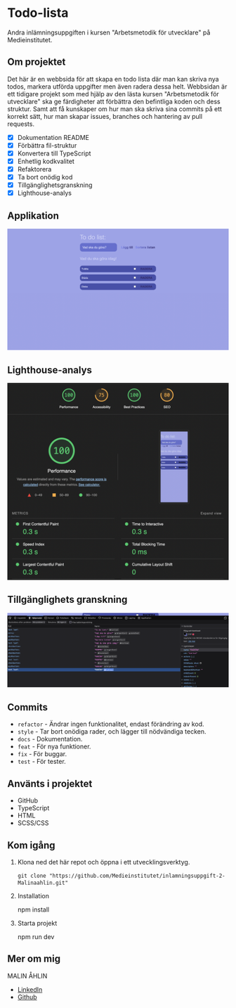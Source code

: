 # Todo-lista

Andra inlämningsuppgiften i kursen "Arbetsmetodik för utvecklare" på Medieinstitutet.

## Om projektet

Det här är en webbsida för att skapa en todo lista där man kan skriva nya todos, markera utförda uppgifter men även radera dessa helt. Webbsidan är ett tidigare projekt som med hjälp av den lästa kursen "Arbetsmetodik för utvecklare" ska ge färdigheter att förbättra den befintliga koden och dess struktur. Samt att få kunskaper om hur man ska skriva sina commits på ett korrekt sätt, hur man skapar issues, branches och hantering av pull requests.

- [x] Dokumentation README
- [x] Förbättra fil-struktur
- [x] Konvertera till TypeScript
- [x] Enhetlig kodkvalitet
- [x] Refaktorera
- [x] Ta bort onödig kod
- [x] Tillgänglighetsgranskning
- [x] Lighthouse-analys

## Applikation

![Image](./assets/Todo.png)

## Lighthouse-analys

![image](./assets/Lighthouse-todoApp.png)

## Tillgänglighets granskning

![image](./assets/Assessibility-todoApp.png)

## Commits

- `refactor` - Ändrar ingen funktionalitet, endast förändring av kod.
- `style` - Tar bort onödiga rader, och lägger till nödvändiga tecken.
- `docs` - Dokumentation.
- `feat` - För nya funktioner.
- `fix` - För buggar.
- `test` - För tester.

## Använts i projektet

- GitHub
- TypeScript
- HTML
- SCSS/CSS

## Kom igång

1.  Klona ned det här repot och öppna i ett utvecklingsverktyg.

        git clone "https://github.com/Medieinstitutet/inlamningsuppgift-2-Malinaahlin.git"

2.  Installation

    npm install

3.  Starta projekt

    npm run dev

## Mer om mig

MALIN ÅHLIN

- [LinkedIn](https://www.linkedin.com/in/malin-aahlin/)
- [Github](https://github.com/Malinaahlin)
